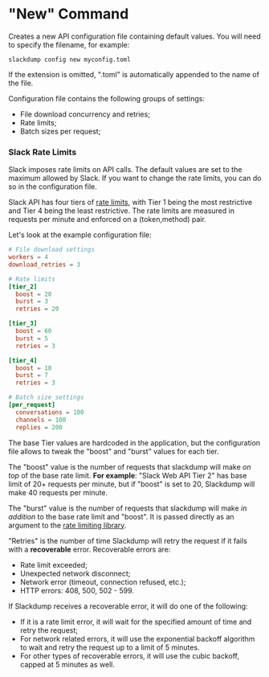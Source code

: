 # "New" Command

Creates a new API configuration file containing default values. You will need
to specify the filename, for example:

    slackdump config new myconfig.toml

If the extension is omitted, ".toml" is automatically appended to the name of
the file.

Configuration file contains the following groups of settings:
- File download concurrency and retries;
- Rate limits;
- Batch sizes per request;

### Slack Rate Limits
Slack imposes rate limits on API calls. The default values are set to the
maximum allowed by Slack. If you want to change the rate limits, you can do so
in the configuration file.

Slack API has four tiers of [rate limits][1], with Tier 1 being the most
restrictive and Tier 4 being the least restrictive. The rate limits are
measured in requests per minute and enforced on a (token,method) pair.

Let's look at the example configuration file:

```toml
# File download settings
workers = 4
download_retries = 3

# Rate limits
[tier_2]
  boost = 20
  burst = 3
  retries = 20

[tier_3]
  boost = 60
  burst = 5
  retries = 3

[tier_4]
  boost = 10
  burst = 7
  retries = 3

# Batch size settings
[per_request]
  conversations = 100
  channels = 100
  replies = 200
```

The base Tier values are hardcoded in the application, but the configuration
file allows to tweak the "boost" and "burst" values for each tier.

The "boost" value is the number of requests that slackdump will make *on top*
of the base rate limit. **For example**: "Slack Web API Tier 2" has base limit
of 20+ requests per minute, but if "boost" is set to 20, Slackdump will make 40
requests per minute.

The "burst" value is the number of requests that slackdump will make *in
addition* to the base rate limit and "boost".  It is passed directly as an
argument to the [rate limiting library][2].

"Retries" is the number of time Slackdump will retry the request if it fails
with a **recoverable** error.  Recoverable errors are:
- Rate limit exceeded;
- Unexpected network disconnect;
- Network error (timeout, connection refused, etc.);
- HTTP errors:  408, 500, 502 - 599.

If Slackdump receives a recoverable error, it will do one of the following:
- If it is a rate limit error, it will wait for the specified amount of time
  and retry the request;
- For network related errors, it will use the exponential backoff algorithm to
  wait and retry the request up to a limit of 5 minutes.
- For other types of recoverable errors, it will use the cubic backoff, capped
  at 5 minutes as well.


[1]: https://api.slack.com/apis/rate-limits
[2]: https://pkg.go.dev/golang.org/x/time/rate#NewLimiter
